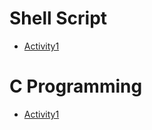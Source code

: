 # Shell Script 
* [Activity1](https://github.com/Bharathgopal/M1_March_2022/blob/main/01_Activity/shellsciprt1.md)

# C Programming
* [Activity1](https://github.com/Bharathgopal/M1_March_2022/blob/main/01_Activity/c-program1.md)
